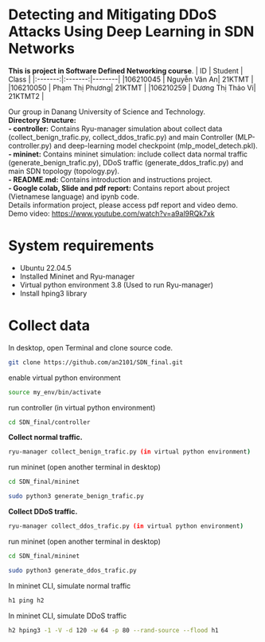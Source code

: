 # Detecting and Mitigating DDoS Attacks Using Deep Learning in SDN Networks  
**This is project in Software Defined Networking course**. 
| ID   | Student    | Class    |
|:-------:|:-------:|--------|
|106210045      | Nguyễn Văn An| 21KTMT       |
|106210050      | Phạm Thị Phương| 21KTMT       |
|106210259      | Dương Thị Thảo Vi| 21KTMT2       |

Our group in Danang University of Science and Technology.  
**Directory Structure:**  
**- controller:** Contains Ryu-manager simulation about collect data (collect_benign_trafic.py, collect_ddos_trafic.py) and main Controller (MLP-controller.py) and deep-learning model checkpoint (mlp_model_detech.pkl).  
**- mininet:** Contains mininet simulation: include collect data normal traffic (generate_benign_trafic.py), DDoS traffic (generate_ddos_trafic.py) and main SDN topology (topology.py).  
**- README.md:** Contains introduction and instructions project.  
**- Google colab, Slide and pdf report:**  Contains report about project (Vietnamese language) and ipynb code.  
Details information project, please access pdf report and video demo.  
Demo video: https://www.youtube.com/watch?v=a9al9RQk7xk

# System requirements
- Ubuntu 22.04.5  
- Installed Mininet and Ryu-manager  
- Virtual python environment 3.8 (Used to run Ryu-manager)
- Install hping3 library  
# Collect data
In desktop, open Terminal and clone source code.  
```bash
git clone https://github.com/an2101/SDN_final.git
```
enable virtual python environment
```bash
source my_env/bin/activate
```
run controller (in virtual python environment)
```bash
cd SDN_final/controller
```
**Collect normal traffic.**  
```bash
ryu-manager collect_benign_trafic.py (in virtual python environment)
```
run mininet (open another terminal in desktop)
```bash
cd SDN_final/mininet
```
```bash
sudo python3 generate_benign_trafic.py
```
**Collect DDoS traffic.**  
```bash
ryu-manager collect_ddos_trafic.py (in virtual python environment)
```
run mininet (open another terminal in desktop)
```bash
cd SDN_final/mininet
```
```bash
sudo python3 generate_ddos_trafic.py
```
In mininet CLI, simulate normal traffic
```bash
h1 ping h2
```
In mininet CLI, simulate DDoS traffic
```bash
h2 hping3 -1 -V -d 120 -w 64 -p 80 --rand-source --flood h1
```
